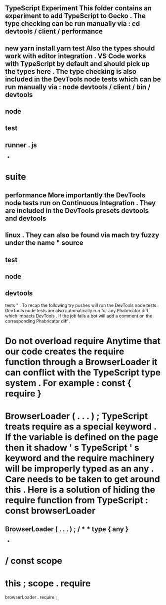 #
TypeScript
Experiment
This
folder
contains
an
experiment
to
add
TypeScript
to
Gecko
.
The
type
checking
can
be
run
manually
via
:
cd
devtools
/
client
/
performance
-
new
yarn
install
yarn
test
Also
the
types
should
work
with
editor
integration
.
VS
Code
works
with
TypeScript
by
default
and
should
pick
up
the
types
here
.
The
type
checking
is
also
included
in
the
DevTools
node
tests
which
can
be
run
manually
via
:
node
devtools
/
client
/
bin
/
devtools
-
node
-
test
-
runner
.
js
-
-
suite
=
performance
More
importantly
the
DevTools
node
tests
run
on
Continuous
Integration
.
They
are
included
in
the
DevTools
presets
devtools
and
devtools
-
linux
.
They
can
also
be
found
via
mach
try
fuzzy
under
the
name
"
source
-
test
-
node
-
devtools
-
tests
"
.
To
recap
the
following
try
pushes
will
run
the
DevTools
node
tests
:
DevTools
node
tests
are
also
automatically
run
for
any
Phabricator
diff
which
impacts
DevTools
.
If
the
job
fails
a
bot
will
add
a
comment
on
the
corresponding
Phabricator
diff
.
#
#
Do
not
overload
require
Anytime
that
our
code
creates
the
require
function
through
a
BrowserLoader
it
can
conflict
with
the
TypeScript
type
system
.
For
example
:
const
{
require
}
=
BrowserLoader
(
.
.
.
)
;
TypeScript
treats
require
as
a
special
keyword
.
If
the
variable
is
defined
on
the
page
then
it
shadow
'
s
TypeScript
'
s
keyword
and
the
require
machinery
will
be
improperly
typed
as
an
any
.
Care
needs
to
be
taken
to
get
around
this
.
Here
is
a
solution
of
hiding
the
require
function
from
TypeScript
:
const
browserLoader
=
BrowserLoader
(
.
.
.
)
;
/
*
*
type
{
any
}
-
*
/
const
scope
=
this
;
scope
.
require
=
browserLoader
.
require
;
